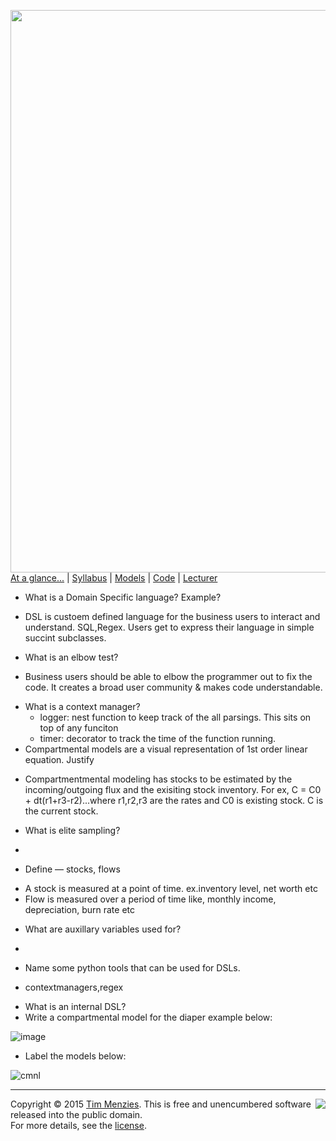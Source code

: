 [<img width=900 src="https://raw.githubusercontent.com/txt/mase/master/img/banner1.png">](https://github.com/txt/mase/blob/master/README.md)   
[At a glance...](https://github.com/txt/mase/blob/master/OVERVIEW.md) |
[Syllabus](https://github.com/txt/mase/blob/master/SYLLABUS.md) |
[Models](https://github.com/txt/mase/blob/master/MODELS.md) |
[Code](https://github.com/txt/mase/tree/master/src) |
[Lecturer](http://menzies.us) 


 + What is a Domain Specific language? Example?
  - DSL is custoem defined language for the business users to interact and understand. SQL,Regex. Users
    get to express their language in simple succint subclasses.
 + What is an elbow test?
  - Business users should be able to elbow the programmer out to fix the code. It creates a broad user community & makes
    code understandable.
 + What is a context manager?
   - logger: nest function to keep track of the all parsings. This sits on top of any funciton
   - timer: decorator to track the time of the function running.
 + Compartmental models are a visual representation of 1st order linear equation. Justify
  - Compartmentmental modeling has stocks to be estimated by the incoming/outgoing flux and the exisiting stock inventory.
   For ex,  C = C0 + dt(r1+r3-r2)...where r1,r2,r3 are the rates and C0 is existing stock. C is the current stock.
 + What is elite sampling?
  - 
 + Define — stocks, flows
  - A stock is measured at a point of time. ex.inventory level, net worth etc
  - Flow is measured over a period of time like, monthly income, depreciation, burn rate etc
 + What are auxillary variables used for?
  - 
 + Name some python tools that can be used for DSLs.
  - contextmanagers,regex
 + What is an internal DSL?
 + Write a compartmental model for the diaper example below:
   
  ![image](https://cloud.githubusercontent.com/assets/1433964/10382520/e3319b44-6df2-11e5-994a-22702be67235.png)

 + Label the models below:
   
  ![cmnl](https://cloud.githubusercontent.com/assets/1433964/10382538/12b9265c-6df3-11e5-8572-7b60661e4464.jpg)


_________

<img align=right src="https://raw.githubusercontent.com/txt/mase/master/img/pd-icon.png">Copyright © 2015 [Tim Menzies](http://menzies.us).
This is free and unencumbered software released into the public domain.   
For more details, see the [license](https://github.com/txt/mase/blob/master/LICENSE.md).

